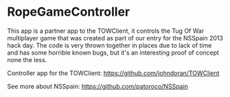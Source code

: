 RopeGameController
==================

This app is a partner app to the TOWClient, it controls the Tug Of War multiplayer game that was created as part of 
our entry for the NSSpain 2013 hack day. The code is very thrown together in places due to lack of time and has some 
horrible known bugs, but it's an interesting proof of concept none the less.

Controller app for the TOWClient: https://github.com/johndoran/TOWClient

See more about NSSpain: https://github.com/patoroco/NSSpain
